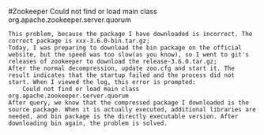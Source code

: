 #Zookeeper Could not find or load main class org.apache.zookeeper.server.quorum

    This problem, because the package I have downloaded is incorrect. The correct package is xxx-3.6.0-bin.tar.gz;
    Today, I was preparing to download the bin package on the official website, but the speed was too slow(as you know), so I went to git's releases of zookeeper to download the release-3.6.0.tar.gz;
    After the normal decompression, update zoo.cfg and start it. The result indicates that the startup failed and the process did not start. When I viewed the log, this error is prompted:
        Could not find or load main class org.apache.zookeeper.server.quorum
    After query, we know that the compressed package I downloaded is the source package. When it is actually executed, additional libraries are needed, and bin package is the directly executable version. After downloading bin again, the problem is solved.